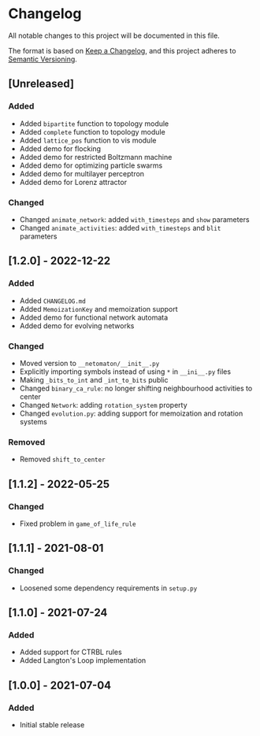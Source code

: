 # Changelog

All notable changes to this project will be documented in this file.

The format is based on [Keep a Changelog](https://keepachangelog.com/en/1.0.0/),
and this project adheres to [Semantic Versioning](https://semver.org/spec/v2.0.0.html).

## [Unreleased]

### Added

- Added `bipartite` function to topology module
- Added `complete` function to topology module
- Added `lattice_pos` function to vis module
- Added demo for flocking
- Added demo for restricted Boltzmann machine
- Added demo for optimizing particle swarms
- Added demo for multilayer perceptron
- Added demo for Lorenz attractor

### Changed

- Changed `animate_network`: added `with_timesteps` and `show` parameters
- Changed `animate_activities`: added `with_timesteps` and `blit` parameters

## [1.2.0] - 2022-12-22

### Added

- Added `CHANGELOG.md`
- Added `MemoizationKey` and memoization support
- Added demo for functional network automata
- Added demo for evolving networks

### Changed

- Moved version to `__netomaton/__init__.py`
- Explicitly importing symbols instead of using `*` in `__ini__.py` files
- Making `_bits_to_int` and `_int_to_bits` public
- Changed `binary_ca_rule`: no longer shifting neighbourhood activities to center
- Changed `Network`: adding `rotation_system` property
- Changed `evolution.py`: adding support for memoization and rotation systems

### Removed

- Removed `shift_to_center`

## [1.1.2] - 2022-05-25

### Changed

- Fixed problem in `game_of_life_rule`

## [1.1.1] - 2021-08-01

### Changed

- Loosened some dependency requirements in `setup.py`

## [1.1.0] - 2021-07-24

### Added

- Added support for CTRBL rules
- Added Langton's Loop implementation

## [1.0.0] - 2021-07-04

### Added

- Initial stable release
